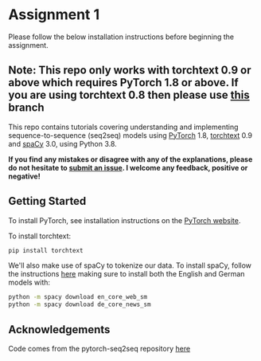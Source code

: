 # Assignment 1

Please follow the below installation instructions before beginning the assignment.


## Note: This repo only works with torchtext 0.9 or above which requires PyTorch 1.8 or above. If you are using torchtext 0.8 then please use [this](https://github.com/bentrevett/pytorch-seq2seq/tree/torchtext08) branch

This repo contains tutorials covering understanding and implementing sequence-to-sequence (seq2seq) models using [PyTorch](https://github.com/pytorch/pytorch) 1.8, [torchtext](https://github.com/pytorch/text) 0.9 and [spaCy](https://spacy.io/) 3.0,  using Python 3.8.

**If you find any mistakes or disagree with any of the explanations, please do not hesitate to [submit an issue](https://github.com/bentrevett/pytorch-seq2seq/issues/new). I welcome any feedback, positive or negative!**

## Getting Started

To install PyTorch, see installation instructions on the [PyTorch website](pytorch.org).

To install torchtext:

``` bash
pip install torchtext
```

We'll also make use of spaCy to tokenize our data. To install spaCy, follow the instructions [here](https://spacy.io/usage/) making sure to install both the English and German models with:

``` bash
python -m spacy download en_core_web_sm
python -m spacy download de_core_news_sm
```


## Acknowledgements

Code comes from the pytorch-seq2seq repository [here](https://github.com/bentrevett/pytorch-seq2seq)
    
